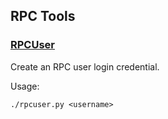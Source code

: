 RPC Tools
---------------------

### [RPCUser](/share/rpcuser) ###

Create an RPC user login credential.

Usage:


    ./rpcuser.py <username>
